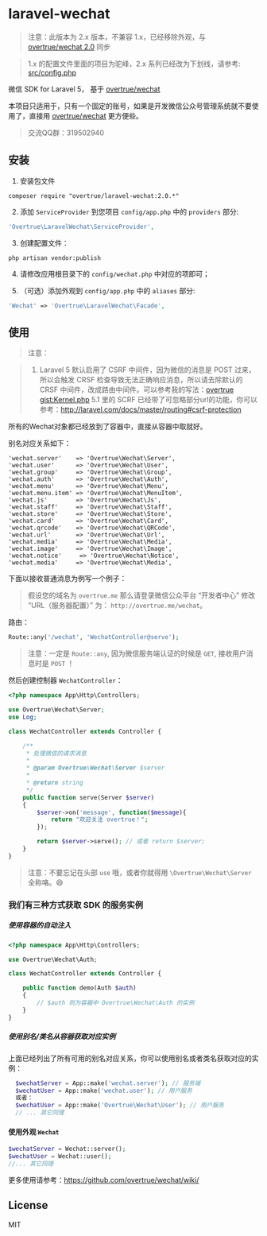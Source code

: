 # laravel-wechat

> 注意：此版本为 2.x 版本，不兼容 1.x，已经移除外观，与 [overtrue/wechat 2.0](https://github.com/overtrue/wechat) 同步

> 1.x 的配置文件里面的项目为驼峰，2.x 系列已经改为下划线，请参考: [src/config.php](https://github.com/overtrue/laravel-wechat/blob/master/src/config.php)

微信 SDK for Laravel 5， 基于 [overtrue/wechat](https://github.com/overtrue/wechat)

本项目只适用于，只有一个固定的账号，如果是开发微信公众号管理系统就不要使用了，直接用 [overtrue/wechat](https://github.com/overtrue/wechat) 更方便些。

> 交流QQ群：319502940

## 安装

1. 安装包文件
  ```shell
  composer require "overtrue/laravel-wechat:2.0.*"
  ```

2. 添加 `ServiceProvider` 到您项目 `config/app.php` 中的 `providers` 部分:

  ```php
  'Overtrue\LaravelWechat\ServiceProvider',
  ```

3. 创建配置文件：

  ```shell
  php artisan vendor:publish
  ```
4. 请修改应用根目录下的 `config/wechat.php` 中对应的项即可；

5. （可选）添加外观到 `config/app.php` 中的 `aliases` 部分:

  ```php
  'Wechat' => 'Overtrue\LaravelWechat\Facade',
  ```

## 使用

> 注意：

> 1. Laravel 5 默认启用了 CSRF 中间件，因为微信的消息是 POST 过来，所以会触发 CRSF 检查导致无法正确响应消息，所以请去除默认的 CRSF 中间件，改成路由中间件。可以参考我的写法：[overtrue gist:Kernel.php](https://gist.github.com/overtrue/ff6cd3a4e869fbaf6c01#file-kernel-php-L31)
> 5.1 里的 SCRF 已经带了可忽略部分url的功能，你可以参考：http://laravel.com/docs/master/routing#csrf-protection

所有的Wechat对象都已经放到了容器中，直接从容器中取就好。

别名对应关系如下：

    'wechat.server'    => 'Overtrue\Wechat\Server',
    'wechat.user'      => 'Overtrue\Wechat\User',
    'wechat.group'     => 'Overtrue\Wechat\Group',
    'wechat.auth'      => 'Overtrue\Wechat\Auth',
    'wechat.menu'      => 'Overtrue\Wechat\Menu',
    'wechat.menu.item' => 'Overtrue\Wechat\MenuItem',
    'wechat.js'        => 'Overtrue\Wechat\Js',
    'wechat.staff'     => 'Overtrue\Wechat\Staff',
    'wechat.store'     => 'Overtrue\Wechat\Store',
    'wechat.card'      => 'Overtrue\Wechat\Card',
    'wechat.qrcode'    => 'Overtrue\Wechat\QRCode',
    'wechat.url'       => 'Overtrue\Wechat\Url',
    'wechat.media'     => 'Overtrue\Wechat\Media',
    'wechat.image'     => 'Overtrue\Wechat\Image',
    'wechat.notice'     => 'Overtrue\Wechat\Notice',
    'wechat.media'     => 'Overtrue\Wechat\Media',

下面以接收普通消息为例写一个例子：

> 假设您的域名为 `overtrue.me` 那么请登录微信公众平台 “开发者中心” 修改 “URL（服务器配置）” 为： `http://overtrue.me/wechat`。

路由：

```php
Route::any('/wechat', 'WechatController@serve');
```

> 注意：一定是 `Route::any`, 因为微信服务端认证的时候是 `GET`, 接收用户消息时是 `POST` ！

然后创建控制器 `WechatController`：

```php
<?php namespace App\Http\Controllers;

use Overtrue\Wechat\Server;
use Log;

class WechatController extends Controller {

    /**
     * 处理微信的请求消息
     *
     * @param Overtrue\Wechat\Server $server
     *
     * @return string
     */
    public function serve(Server $server)
    {
        $server->on('message', function($message){
            return "欢迎关注 overtrue！";
        });

        return $server->serve(); // 或者 return $server;
    }
}
```

> 注意：不要忘记在头部 `use` 哦，或者你就得用 `\Overtrue\Wechat\Server` 全称咯。:smile:

### 我们有三种方式获取 SDK 的服务实例

##### 使用容器的自动注入

```php
<?php namespace App\Http\Controllers;

use Overtrue\Wechat\Auth;

class WechatController extends Controller {

    public function demo(Auth $auth)
    {
        // $auth 则为容器中 Overtrue\Wechat\Auth 的实例
    }
}
```

##### 使用别名/类名从容器获取对应实例

上面已经列出了所有可用的别名对应关系，你可以使用别名或者类名获取对应的实例：

```php
  $wechatServer = App::make('wechat.server'); // 服务端
  $wechatUser = App::make('wechat.user'); // 用户服务
  或者：
  $wechatUser = App::make('Overtrue\Wechat\User'); // 用户服务
  // ... 其它同理
```

#### 使用外观 `Wechat`

```php
$wechatServer = Wechat::server();
$wechatUser = Wechat::user();
//... 其它同理
```

更多使用请参考：https://github.com/overtrue/wechat/wiki/

## License

MIT
